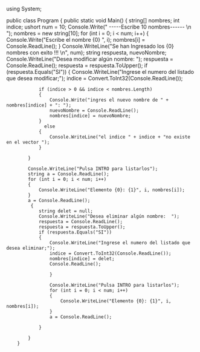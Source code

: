 using System;
					
public class Program
{
	public static void Main()
	{
		 string[] nombres;
            int indice;
            ushort num = 10;
            Console.Write(" -----Escribe 10 nombres------  \n ");
            nombres = new string[10];
            for (int i = 0; i < num; i++)
            {
                Console.Write("Escribe el nombre {0} ", i);
                nombres[i] = Console.ReadLine();
            }
            Console.WriteLine("Se han Ingresado los {0} nombres con exito !!! \n", num);
            string respuesta, nuevoNombre;
            Console.WriteLine("Desea modificar algún nombre:  ");
            respuesta = Console.ReadLine();
            respuesta = respuesta.ToUpper();
            if (respuesta.Equals("SI"))
            {
                Console.WriteLine("Ingrese el numero del listado que desea modificar;");
                indice = Convert.ToInt32(Console.ReadLine());
               
                if (indice > 0 && indice < nombres.Length)
                {
                    Console.Write("ingres el nuevo nombre de " + nombres[indice] + ": ");
                    nuevoNombre = Console.ReadLine();
                    nombres[indice] = nuevoNombre;
                }
                  else
                {
                    Console.WriteLine("el indice " + indice + "no existe en el vector ");
                }
               
            }
 
            Console.WriteLine("Pulsa INTRO para listarlos");
            string a = Console.ReadLine();
            for (int i = 0; i < num; i++)
            {
                Console.WriteLine("Elemento {0}: {1}", i, nombres[i]);
            }
            a = Console.ReadLine();
             {
                string delet = null;
                Console.WriteLine("Desea eliminar algún nombre:  ");
                respuesta = Console.ReadLine();
                respuesta = respuesta.ToUpper();
                if (respuesta.Equals("SI"))
                {
                    Console.WriteLine("Ingrese el numero del listado que desea eliminar;");
                    indice = Convert.ToInt32(Console.ReadLine());
                    nombres[indice] = delet;
                    Console.ReadLine();
                       
                    }
 
                    Console.WriteLine("Pulsa INTRO para listarlos");
                    for (int i = 0; i < num; i++)
                    {
                        Console.WriteLine("Elemento {0}: {1}", i, nombres[i]);
                    }
                    a = Console.ReadLine();
 
                }
 
            }
        }
    

